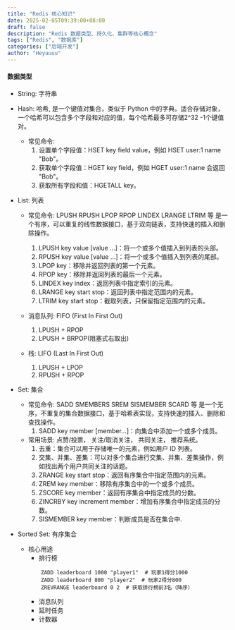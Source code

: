 ```yaml
---
title: "Redis 核心知识"
date: 2025-02-05T09:39:00+08:00
draft: false
description: "Redis 数据类型、持久化、集群等核心概念"
tags: ["Redis", "数据库"]
categories: ["后端开发"]
author: "Heyuuuu"
---
```



#### 数据类型
- String: 字符串
- Hash: 哈希, 是一个键值对集合，类似于 Python 中的字典。适合存储对象，一个哈希可以包含多个字段和对应的值，每个哈希最多可存储2^32 -1个键值对。
    - 常见命令:
        1. 设置单个字段值：HSET key field value，例如 HSET user:1 name "Bob"。
        2. 获取单个字段值：HGET key field，例如 HGET user:1 name 会返回 "Bob"。
        3. 获取所有字段和值：HGETALL key。

- List: 列表
    - 常见命令:
        LPUSH RPUSH LPOP RPOP LINDEX LRANGE LTRIM 等
        是一个有序，可以重复的线性数据接口，基于双向链表，支持快速的插入和删除操作。
        1. LPUSH key value [value ...]：将一个或多个值插入到列表的头部。
        2. RPUSH key value [value ...]：将一个或多个值插入到列表的尾部。
        3. LPOP key：移除并返回列表的第一个元素。
        4. RPOP key：移除并返回列表的最后一个元素。
        5. LINDEX key index：返回列表中指定索引的元素。
        6. LRANGE key start stop：返回列表中指定范围内的元素。
        7. LTRIM key start stop：截取列表，只保留指定范围内的元素。

    - 消息队列: FIFO (First In First Out)
        1. LPUSH + RPOP 
        2. LPUSH + BRPOP(阻塞式右取出)

    - 栈: LIFO (Last In First Out)
        1. LPUSH + LPOP
        2. RPUSH + RPOP
        
        
- Set: 集合
    - 常见命令:
        SADD SMEMBERS SREM SISMEMBER SCARD 等
        是一个无序，不重复的集合数据接口，基于哈希表实现，支持快速的插入、删除和查找操作。
        1. SADD key member [member...]：向集合中添加一个或多个成员。
    - 常用场景:
        点赞/投票， 关注/取消关注， 共同关注， 推荐系统。
        1. 去重：集合可以用于存储唯一的元素，例如用户 ID 列表。
        2. 交集、并集、差集：可以对多个集合进行交集、并集、差集操作，例如找出两个用户共同关注的话题。
        3. ZRANGE key start stop：返回有序集合中指定范围内的元素。
        4. ZREM key member：移除有序集合中的一个或多个成员。
        5. ZSCORE key member：返回有序集合中指定成员的分数。
        6. ZINCRBY key increment member：增加有序集合中指定成员的分数。
        7. SISMEMBER key member：判断成员是否在集合中. 

- Sorted Set: 有序集合
    - 核心用途
        - 排行榜
        ```
            ZADD leaderboard 1000 "player1"  # 玩家1得分1000
            ZADD leaderboard 800 "player2"  # 玩家2得分800
            ZREVRANGE leaderboard 0 2  # 获取排行榜前3名（降序）
        ```
        - 消息队列
        - 延时任务
        - 计数器
